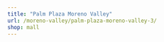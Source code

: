```yaml
---
title: "Palm Plaza Moreno Valley"
url: /moreno-valley/palm-plaza-moreno-valley-3/
shop: mall
---
```

